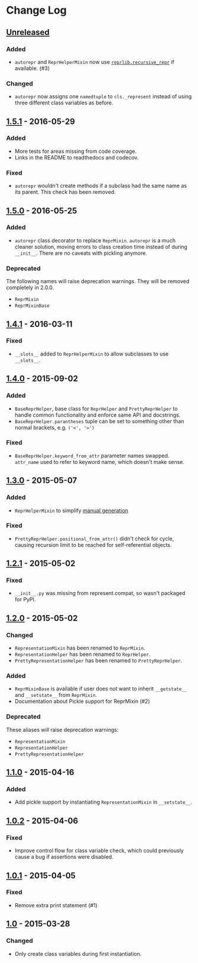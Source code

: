 # Change Log
## [Unreleased][unreleased]
### Added
- `autorepr` and `ReprHelperMixin` now use [`reprlib.recursive_repr`][rrr] if
  available. (#3)
### Changed
- `autorepr` now assigns one `namedtuple` to `cls._represent` instead of using
  three different class variables as before.

[rrr]: https://docs.python.org/3.5/library/reprlib.html#reprlib.recursive_repr

## [1.5.1] - 2016-05-29
### Added
- More tests for areas missing from code coverage.
- Links in the README to readthedocs and codecov.

### Fixed
- `autorepr` wouldn't create methods if a subclass had the same name as its
parent. This check has been removed.

## [1.5.0] - 2016-05-25
### Added
- `autorepr` class decorator to replace `ReprMixin`. `autorepr` is a much
cleaner solution, moving errors to class creation time instead of during
`__init__`. There are no caveats with pickling anymore.

### Deprecated
The following names will raise deprecation warnings. They will be removed
completely in 2.0.0.

- `ReprMixin`
- `ReprMixinBase`

## [1.4.1] - 2016-03-11
### Fixed
- `__slots__` added to `ReprHelperMixin` to allow subclasses to use `__slots__`.

## [1.4.0] - 2015-09-02
### Added
- `BaseReprHelper`, base class for `ReprHelper` and `PrettyReprHelper` to handle
  common functionality and enforce same API and docstrings.
- `BaseReprHelper.parantheses` tuple can be set to something other than normal
  brackets, e.g. `('<', '>')`

### Fixed
- `BaseReprHelper.keyword_from_attr` parameter names swapped. `attr_name` used
  to refer to keyword name, which doesn't make sense.

## [1.3.0] - 2015-05-07
### Added
- `ReprHelperMixin` to simplify [manual generation][man]

[man]: http://represent.readthedocs.io/en/latest/usage/helper.html

### Fixed
- `PrettyReprHelper.positional_from_attr()` didn't check for cycle, causing
  recursion limit to be reached for self-referential objects.

## [1.2.1] - 2015-05-02
### Fixed
- `__init__.py` was missing from represent.compat, so wasn't packaged for PyPI.

## [1.2.0] - 2015-05-02
### Changed
- `RepresentationMixin` has been renamed to `ReprMixin`.
- `RepresentationHelper` has been renamed to `ReprHelper`.
- `PrettyRepresentationHelper` has been renamed to `PrettyReprHelper`.

### Added
- `ReprMixinBase` is available if user does not want to inherit `__getstate__`
  and `__setstate__` from `ReprMixin`.
- Documentation about Pickle support for ReprMixin (#2)

### Deprecated
These aliases will raise deprecation warnings:

- `RepresentationMixin`
- `RepresentationHelper`
- `PrettyRepresentationHelper`

## [1.1.0] - 2015-04-16
### Added
- Add pickle support by instantiating `RepresentationMixin` in `__setstate__`.

## [1.0.2] - 2015-04-06
### Fixed
- Improve control flow for class variable check, which could previously cause a
  bug if assertions were disabled.

## [1.0.1] - 2015-04-05
### Fixed
- Remove extra print statement (#1)

## [1.0] - 2015-03-28
### Changed
- Only create class variables during first instantiation.

[unreleased]: https://github.com/RazerM/represent/compare/1.5.1...HEAD
[1.5.1]: https://github.com/RazerM/represent/compare/1.5.0...1.5.1
[1.5.0]: https://github.com/RazerM/represent/compare/1.4.1...1.5.0
[1.4.1]: https://github.com/RazerM/represent/compare/1.4.0...1.4.1
[1.4.0]: https://github.com/RazerM/represent/compare/1.3.0...1.4.0
[1.3.0]: https://github.com/RazerM/represent/compare/1.2.1...1.3.0
[1.2.1]: https://github.com/RazerM/represent/compare/1.2.0...1.2.1
[1.2.0]: https://github.com/RazerM/represent/compare/1.1.0...1.2.0
[1.1.0]: https://github.com/RazerM/represent/compare/1.0.2...1.1.0
[1.0.2]: https://github.com/RazerM/represent/compare/1.0.1...1.0.2
[1.0.1]: https://github.com/RazerM/represent/compare/1.0...1.0.1
[1.0]: https://github.com/RazerM/represent/compare/1.0b1...1.0
